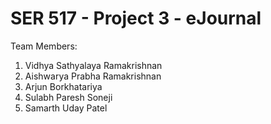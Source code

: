 # SER 517 - Project 3 - eJournal

Team Members:
1. Vidhya Sathyalaya Ramakrishnan
2. Aishwarya Prabha Ramakrishnan
3. Arjun Borkhatariya
4. Sulabh Paresh Soneji
5. Samarth Uday Patel
